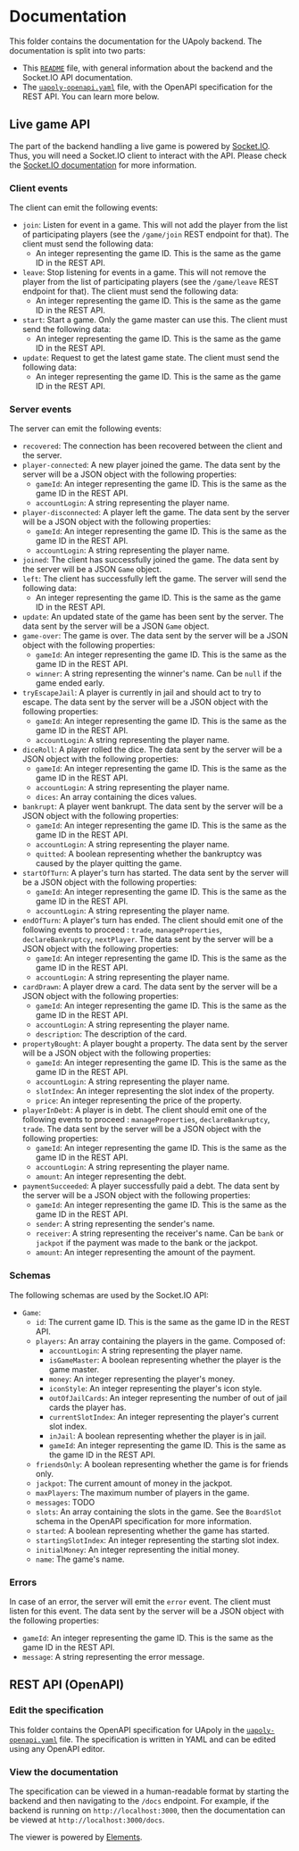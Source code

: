 # Documentation
This folder contains the documentation for the UApoly backend. The documentation is split into two parts:
- This [`README`](./README.md) file, with general information about the backend and the Socket.IO API documentation.
- The [`uapoly-openapi.yaml`](./uapoly-openapi.yaml) file, with the OpenAPI specification for the REST API. You can learn more below.
## Live game API
The part of the backend handling a live game is powered by [Socket.IO](https://socket.io/). Thus, you will need a Socket.IO client to interact with the API. Please check the [Socket.IO documentation](https://socket.io/docs/v4/) for more information.

### Client events
The client can emit the following events:
- `join`: Listen for event in a game. This will not add the player from the list of participating players (see the `/game/join` REST endpoint for that). The client must send the following data:
  - An integer representing the game ID. This is the same as the game ID in the REST API.
- `leave`: Stop listening for events in a game. This will not remove the player from the list of participating players (see the `/game/leave` REST endpoint for that). The client must send the following data:
  - An integer representing the game ID. This is the same as the game ID in the REST API.
- `start`: Start a game. Only the game master can use this. The client must send the following data:
  - An integer representing the game ID. This is the same as the game ID in the REST API.
- `update`: Request to get the latest game state. The client must send the following data:
  - An integer representing the game ID. This is the same as the game ID in the REST API.

### Server events
The server can emit the following events:
- `recovered`: The connection has been recovered between the client and the server.
- `player-connected`: A new player joined the game. The data sent by the server will be a JSON object with the following properties:
  - `gameId`: An integer representing the game ID. This is the same as the game ID in the REST API.
  - `accountLogin`: A string representing the player name.
- `player-disconnected`: A player left the game. The data sent by the server will be a JSON object with the following properties:
  - `gameId`: An integer representing the game ID. This is the same as the game ID in the REST API.
  - `accountLogin`: A string representing the player name.
- `joined`: The client has successfully joined the game. The data sent by the server will be a JSON `Game` object.
- `left`: The client has successfully left the game. The server will send the following data:
  - An integer representing the game ID. This is the same as the game ID in the REST API.
- `update`: An updated state of the game has been sent by the server. The data sent by the server will be a JSON `Game` object.
- `game-over`: The game is over. The data sent by the server will be a JSON object with the following properties:
  - `gameId`: An integer representing the game ID. This is the same as the game ID in the REST API.
  - `winner`: A string representing the winner's name. Can be `null` if the game ended early.
- `tryEscapeJail`: A player is currently in jail and should act to try to escape. The data sent by the server will be a JSON object with the following properties:
  - `gameId`: An integer representing the game ID. This is the same as the game ID in the REST API.
  - `accountLogin`: A string representing the player name.
- `diceRoll`: A player rolled the dice. The data sent by the server will be a JSON object with the following properties:
  - `gameId`: An integer representing the game ID. This is the same as the game ID in the REST API.
  - `accountLogin`: A string representing the player name.
  - `dices`: An array containing the dices values.
- `bankrupt`: A player went bankrupt. The data sent by the server will be a JSON object with the following properties:
  - `gameId`: An integer representing the game ID. This is the same as the game ID in the REST API.
  - `accountLogin`: A string representing the player name.
  - `quitted`: A boolean representing whether the bankruptcy was caused by the player quitting the game.
- `startOfTurn`: A player's turn has started. The data sent by the server will be a JSON object with the following properties:
  - `gameId`: An integer representing the game ID. This is the same as the game ID in the REST API.
  - `accountLogin`: A string representing the player name.
- `endOfTurn`: A player's turn has ended. The client should emit one of the following events to proceed : `trade`, `manageProperties`, `declareBankruptcy`, `nextPlayer`. The data sent by the server will be a JSON object with the following properties:
  - `gameId`: An integer representing the game ID. This is the same as the game ID in the REST API.
  - `accountLogin`: A string representing the player name.
- `cardDrawn`: A player drew a card. The data sent by the server will be a JSON object with the following properties:
  - `gameId`: An integer representing the game ID. This is the same as the game ID in the REST API.
  - `accountLogin`: A string representing the player name.
  - `description`: The description of the card.
- `propertyBought`: A player bought a property. The data sent by the server will be a JSON object with the following properties:
  - `gameId`: An integer representing the game ID. This is the same as the game ID in the REST API.
  - `accountLogin`: A string representing the player name.
  - `slotIndex`: An integer representing the slot index of the property.
  - `price`: An integer representing the price of the property.
- `playerInDebt`: A player is in debt. The client should emit one of the following events to proceed : `manageProperties`, `declareBankruptcy`, `trade`. The data sent by the server will be a JSON object with the following properties:
  - `gameId`: An integer representing the game ID. This is the same as the game ID in the REST API.
  - `accountLogin`: A string representing the player name.
  - `amount`: An integer representing the debt.
- `paymentSucceeded`: A player successfully paid a debt. The data sent by the server will be a JSON object with the following properties:
  - `gameId`: An integer representing the game ID. This is the same as the game ID in the REST API.
  - `sender`: A string representing the sender's name.
  - `receiver`: A string representing the receiver's name.  Can be `bank` or `jackpot` if the payment was made to the bank or the jackpot.
  - `amount`: An integer representing the amount of the payment.

### Schemas
The following schemas are used by the Socket.IO API:
- `Game`:
  - `id`: The current game ID. This is the same as the game ID in the REST API.
  - `players`: An array containing the players in the game. Composed of:
    - `accountLogin`: A string representing the player name.
    - `isGameMaster`: A boolean representing whether the player is the game master.
    - `money`: An integer representing the player's money.
    - `iconStyle`: An integer representing the player's icon style.
    - `outOfJailCards`: An integer representing the number of out of jail cards the player has.
    - `currentSlotIndex`: An integer representing the player's current slot index.
    - `inJail`: A boolean representing whether the player is in jail.
    - `gameId`: An integer representing the game ID. This is the same as the game ID in the REST API.
  - `friendsOnly`: A boolean representing whether the game is for friends only.
  - `jackpot`: The current amount of money in the jackpot.
  - `maxPlayers`: The maximum number of players in the game.
  - `messages`: TODO
  - `slots`: An array containing the slots in the game. See the `BoardSlot` schema in the OpenAPI specification for more information.
  - `started`: A boolean representing whether the game has started.
  - `startingSlotIndex`: An integer representing the starting slot index.
  - `initialMoney`: An integer representing the initial money.
  - `name`: The game's name.

### Errors
In case of an error, the server will emit the `error` event. The client must listen for this event. The data sent by the server will be a JSON object with the following properties:
- `gameId`: An integer representing the game ID. This is the same as the game ID in the REST API.
- `message`: A string representing the error message.

## REST API (OpenAPI)
### Edit the specification
This folder contains the OpenAPI specification for UApoly in the [`uapoly-openapi.yaml`](./uapoly-openapi.yaml) file. The specification is written in YAML and can be edited using any OpenAPI editor.

### View the documentation
The specification can be viewed in a human-readable format by starting the backend and then navigating to the `/docs` endpoint. For example, if the backend is running on `http://localhost:3000`, then the documentation can be viewed at `http://localhost:3000/docs`.

The viewer is powered by [Elements](https://stoplight.io/open-source/elements).